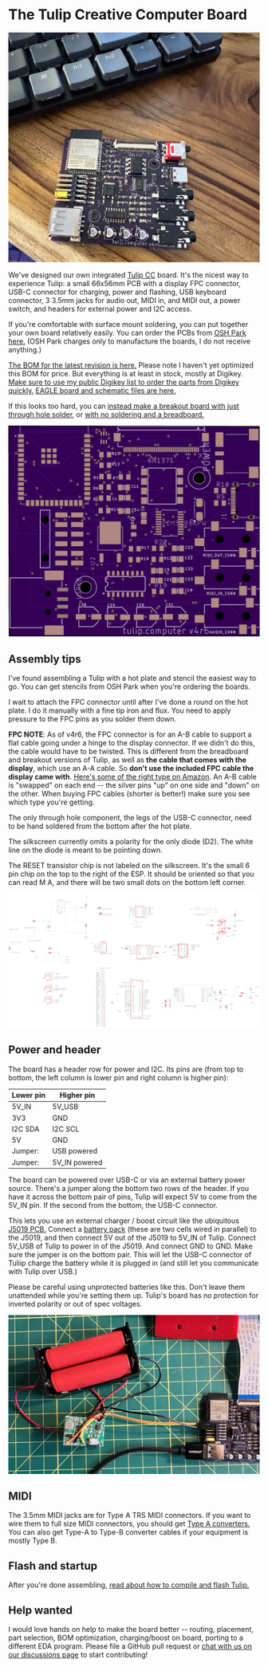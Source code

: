 # The Tulip Creative Computer Board

![Tulip Board](https://raw.githubusercontent.com/bwhitman/tulipcc/main/docs/pics/board.jpg)

We've designed our own integrated [Tulip CC](../README.md) board. It's the nicest way to experience Tulip: a small 66x56mm PCB with a display FPC connector, USB-C connector for charging, power and flashing, USB keyboard connector, 3 3.5mm jacks for audio out, MIDI in, and MIDI out, a power switch, and headers for external power and I2C access. 

If you're comfortable with surface mount soldering, you can put together your own board relatively easily. You can order the PCBs from [OSH Park here.](https://oshpark.com/shared_projects/Xv9QDKgz) (OSH Park charges only to manufacture the boards, I do not receive anything.)

[The BOM for the latest revision is here.](https://github.com/bwhitman/tulipcc/blob/main/docs/pcbs/tulip4_board_v4r6/tulip_board_bom.csv) Please note I haven't yet optimized this BOM for price. But everything is at least in stock, mostly at Digikey. [Make sure to use my public Digikey list to order the parts from Digikey quickly.](https://www.digikey.com/en/mylists/list/90SZQTXF6W) [EAGLE board and schematic files are here.](https://github.com/bwhitman/tulipcc/tree/main/docs/pcbs/tulip4_board_v4r6) 

If this looks too hard, you can [instead make a breakout board with just through hole solder](tulip_breakout.md), or [with no soldering and a breadboard.](tulip_breadboard.md)

![Tulip Board](https://raw.githubusercontent.com/bwhitman/tulipcc/main/docs/pics/board_unpop.png)


## Assembly tips

I've found assembling a Tulip with a hot plate and stencil the easiest way to go. You can get stencils from OSH Park when you're ordering the boards. 

I wait to attach the FPC connector until after I've done a round on the hot plate. I do it manually with a fine tip iron and flux. You need to apply pressure to the FPC pins as you solder them down. 

**FPC NOTE**: As of v4r6, the FPC connector is for an A-B cable to support a flat cable going under a hinge to the display connector. If we didn't do this, the cable would have to be twisted. This is different from the breadboard and breakout versions of Tulip, as well as **the cable that comes with the display**, which use an A-A cable. So **don't use the included FPC cable the display came with**. [Here's some of the right type on Amazon](https://www.amazon.com/ITROLLE-Length-Flexible-Ribbon-Cables/dp/B0928Q1N2Z/). An A-B cable is "swapped" on each end -- the silver pins "up" on one side and "down" on the other. When buying FPC cables (shorter is better!) make sure you see which type you're getting. 

The only through hole component, the legs of the USB-C connector, need to be hand soldered from the bottom after the hot plate. 

The silkscreen currently omits a polarity for the only diode (D2). The white line on the diode is meant to be pointing down. 

The RESET transistor chip is not labeled on the silkscreen. It's the small 6 pin chip on the top to the right of the ESP. It should be oriented so that you can read M A, and there will be two small dots on the bottom left corner. 

![Schematic](https://raw.githubusercontent.com/bwhitman/tulipcc/main/docs/pcbs/tulip4_board_v4r6/schematic.png)

## Power and header

The board has a header row for power and I2C. Its pins are (from top to bottom, the left column is lower pin and right column is higher pin):

| Lower pin   | Higher pin | 
| ------------| ---------- | 
| 5V_IN | 5V_USB | 
| 3V3 | GND | 
| I2C SDA | I2C SCL |
| 5V | GND |
| Jumper: | USB powered |
| Jumper: | 5V_IN powered |

The board can be powered over USB-C or via an external battery power source. There's a jumper along the bottom two rows of the header. If you have it across the bottom pair of pins, Tulip will expect 5V to come from the 5V_IN pin. If the second from the bottom, the USB-C connector. 

This lets you use an external charger / boost circuit like the ubiquitous [J5019 PCB.](https://www.amazon.com/dp/B08GWTBD3T?th=1) Connect a [battery pack](https://www.amazon.com/dp/B07FRYPYTK?th=1) (these are two cells wired in parallel) to the J5019, and then connect 5V out of the J5019 to 5V_IN of Tulip. Connect 5V_USB of Tulip to power in of the J5019. And connect GND to GND. Make sure the jumper is on the bottom pair. This will let the USB-C connector of Tuliip charge the battery while it is plugged in (and still let you communicate with Tulip over USB.)

Please be careful using unprotected batteries like this. Don't leave them unattended while you're setting them up. Tulip's board has no protection for inverted polarity or out of spec voltages.

![Battery setup](https://raw.githubusercontent.com/bwhitman/tulipcc/main/docs/pics/battery.jpg)

## MIDI

The 3.5mm MIDI jacks are for Type A TRS MIDI connectors. If you want to wire them to full size MIDI connectors, you should get [Type A converters.](https://www.amazon.com/ZAWDIO-Breakout-LittleBits-Female-Electribe/dp/B08WHSP7ZL/) You can also get Type-A to Type-B converter cables if your equipment is mostly Type B. 


## Flash and startup

After you're done assembling, [read about how to compile and flash Tulip.](tulip_flashing.md)


## Help wanted

I would love hands on help to make the board better -- routing, placement, part selection, BOM optimization, charging/boost on board, porting to a different EDA program. Please file a GitHub pull request or [chat with us on our discussions page](https://github.com/bwhitman/tulipcc/discussions) to start contributing!









